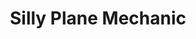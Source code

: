 ---
layout: project
title: Silly Plane Mechanic
priority: 14
description: A little game mechanic idea i had whilst making my plane mini-game, you can toggle the air resistance to do a full turn while your momentum carries the plane forward.
---
